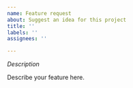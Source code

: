```yaml
---
name: Feature request
about: Suggest an idea for this project
title: ''
labels: ''
assignees: ''

---
```


*Description*

Describe your feature here.
